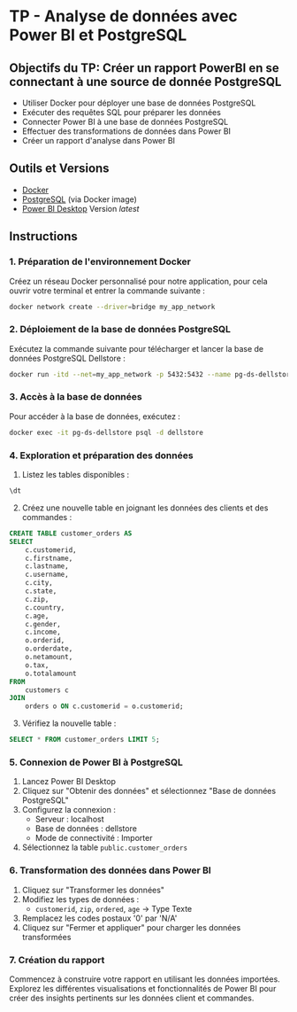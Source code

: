 # TP - Analyse de données avec Power BI et PostgreSQL

## Objectifs du TP: Créer un rapport PowerBI en se connectant à une source de donnée PostgreSQL
- Utiliser Docker pour déployer une base de données PostgreSQL
- Exécuter des requêtes SQL pour préparer les données
- Connecter Power BI à une base de données PostgreSQL
- Effectuer des transformations de données dans Power BI
- Créer un rapport d'analyse dans Power BI

## Outils et Versions
* [Docker](https://www.docker.com/) 
* [PostgreSQL](https://www.postgresql.org/) (via Docker image)
* [Power BI Desktop](https://powerbi.microsoft.com/desktop/) Version *latest*

## Instructions

### 1. Préparation de l'environnement Docker

Créez un réseau Docker personnalisé pour notre application, pour cela ouvrir votre terminal et entrer la commande suivante :

```bash
docker network create --driver=bridge my_app_network
```

### 2. Déploiement de la base de données PostgreSQL

Exécutez la commande suivante pour télécharger et lancer la base de données PostgreSQL Dellstore :

```bash
docker run -itd --net=my_app_network -p 5432:5432 --name pg-ds-dellstore aa8y/postgres-dataset:dellstore
```

### 3. Accès à la base de données

Pour accéder à la base de données, exécutez :

```bash
docker exec -it pg-ds-dellstore psql -d dellstore
```

### 4. Exploration et préparation des données

1. Listez les tables disponibles :

```sql
\dt
```

2. Créez une nouvelle table en joignant les données des clients et des commandes :

```sql
CREATE TABLE customer_orders AS
SELECT 
    c.customerid,
    c.firstname,
    c.lastname,
    c.username,
    c.city,
    c.state,
    c.zip,
    c.country,
    c.age,
    c.gender,
    c.income,
    o.orderid,
    o.orderdate,
    o.netamount,
    o.tax,
    o.totalamount
FROM 
    customers c
JOIN 
    orders o ON c.customerid = o.customerid;
```

3. Vérifiez la nouvelle table :

```sql
SELECT * FROM customer_orders LIMIT 5;
```

### 5. Connexion de Power BI à PostgreSQL

1. Lancez Power BI Desktop
2. Cliquez sur "Obtenir des données" et sélectionnez "Base de données PostgreSQL"
3. Configurez la connexion :
   - Serveur : localhost
   - Base de données : dellstore
   - Mode de connectivité : Importer
4. Sélectionnez la table `public.customer_orders`

### 6. Transformation des données dans Power BI

1. Cliquez sur "Transformer les données"
2. Modifiez les types de données :
   - `customerid`, `zip`, `ordered`, `age` -> Type Texte
3. Remplacez les codes postaux '0' par 'N/A'
4. Cliquez sur "Fermer et appliquer" pour charger les données transformées

### 7. Création du rapport

Commencez à construire votre rapport en utilisant les données importées. Explorez les différentes visualisations et fonctionnalités de Power BI pour créer des insights pertinents sur les données client et commandes.

